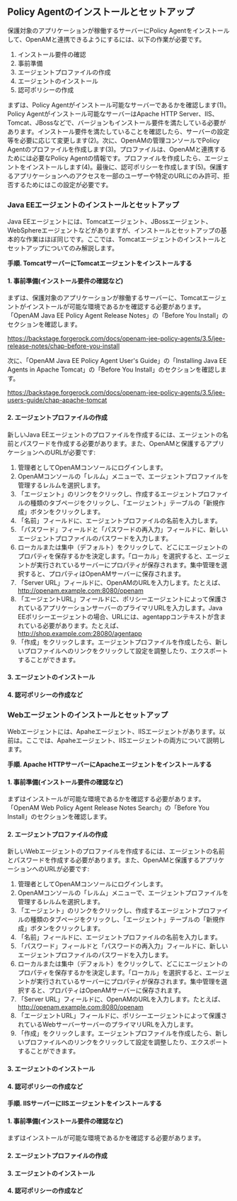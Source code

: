 ## Policy Agentのインストールとセットアップ

保護対象のアプリケーションが稼働するサーバーにPolicy Agentをインストールして、OpenAMと連携できるようにするには、以下の作業が必要です。

1. インストール要件の確認
2. 事前準備
3. エージェントプロファイルの作成
4. エージェントのインストール
5. 認可ポリシーの作成

まずは、Policy Agentがインストール可能なサーバーであるかを確認します(1)。Policy Agentがインストール可能なサーバーはApache HTTP Server、IIS、Tomcat、JBossなどで、バージョンもインストール要件を満たしている必要があります。インストール要件を満たしていることを確認したら、サーバーの設定等を必要に応じて変更します(2)。次に、OpenAMの管理コンソールでPolicy Agentのプロファイルを作成します(3)。プロファイルは、OpenAMと連携するためには必要なPolicy Agentの情報です。プロファイルを作成したら、エージェントをインストールします(4)。最後に、認可ポリシーを作成します(5)。保護するアプリケーションへのアクセスを一部のユーザーや特定のURLにのみ許可、拒否するためにはこの設定が必要です。

###  Java EEエージェントのインストールとセットアップ

Java EEエージェントには、Tomcatエージェント、JBossエージェント、WebSphereエージェントなどがありますが、インストールとセットアップの基本的な作業はほぼ同じです。ここでは、Tomcatエージェントのインストールとセットアップについてのみ解説します。

**手順. TomcatサーバーにTomcatエージェントをインストールする**

#### 1. 事前準備(インストール要件の確認など)

まずは、保護対象のアプリケーションが稼働するサーバーに、Tomcatエージェントがインストールが可能な環境であるかを確認する必要があります。「OpenAM Java EE Policy Agent Release Notes」の「Before You Install」のセクションを確認します。

https://backstage.forgerock.com/docs/openam-jee-policy-agents/3.5/jee-release-notes/chap-before-you-install

次に、「OpenAM Java EE Policy Agent User's Guide」の「Installing Java EE Agents in Apache Tomcat」の「Before You Install」のセクションを確認します。

https://backstage.forgerock.com/docs/openam-jee-policy-agents/3.5/jee-users-guide/chap-apache-tomcat

#### 2. エージェントプロファイルの作成

新しいJava EEエージェントのプロファイルを作成するには、エージェントの名前とパスワードを作成する必要があります。また、OpenAMと保護するアプリケーションへのURLが必要です:

1. 管理者としてOpenAMコンソールにログインします。
2. OpenAMコンソールの「レルム」メニューで、エージェントプロファイルを管理するレルムを選択します。
3. 「エージェント」のリンクをクリックし、作成するエージェントプロファイルの種類のタブページをクリックし、「エージェント」テーブルの「新規作成」ボタンをクリックします。
4. 「名前」フィールドに、エージェントプロファイルの名前を入力します。
5. 「パスワード」フィールドと「パスワードの再入力」フィールドに、新しいエージェントプロファイルのパスワードを入力します。
6. ローカルまたは集中（デフォルト）をクリックして、どこにエージェントのプロパティを保存するかを決定します。「ローカル」を選択すると、エージェントが実行されているサーバーにプロパティが保存されます。集中管理を選択すると、プロパティはOpenAMサーバーに保存されます。
7. 「Server URL」フィールドに、OpenAMのURLを入力します。たとえば、http://openam.example.com:8080/openam
8. 「エージェントURL」フィールドに、ポリシーエージェントによって保護されているアプリケーションサーバーのプライマリURLを入力します。Java EEポリシーエージェントの場合、URLには、agentappコンテキストが含まれている必要があります。たとえば、http://shop.example.com:28080/agentapp
9. 「作成」をクリックします。エージェントプロファイルを作成したら、新しいプロファイルへのリンクをクリックして設定を調整したり、エクスポートすることができます。

#### 3. エージェントのインストール


#### 4. 認可ポリシーの作成など


###  Webエージェントのインストールとセットアップ

Webエージェントには、Apaheエージェント、IISエージェントがあります。以前は。ここでは、Apaheエージェント、IISエージェントの両方について説明します。

**手順. Apache HTTPサーバーにApacheエージェントをインストールする**

#### 1. 事前準備(インストール要件の確認など)

まずはインストールが可能な環境であるかを確認する必要があります。「OpenAM Web Policy Agent Release Notes Search」の「Before You Install」のセクションを確認します。

#### 2. エージェントプロファイルの作成

新しいWebエージェントのプロファイルを作成するには、エージェントの名前とパスワードを作成する必要があります。また、OpenAMと保護するアプリケーションへのURLが必要です:

1. 管理者としてOpenAMコンソールにログインします。
2. OpenAMコンソールの「レルム」メニューで、エージェントプロファイルを管理するレルムを選択します。
3. 「エージェント」のリンクをクリックし、作成するエージェントプロファイルの種類のタブページをクリックし、「エージェント」テーブルの「新規作成」ボタンをクリックします。
4. 「名前」フィールドに、エージェントプロファイルの名前を入力します。
5. 「パスワード」フィールドと「パスワードの再入力」フィールドに、新しいエージェントプロファイルのパスワードを入力します。
6. ローカルまたは集中（デフォルト）をクリックして、どこにエージェントのプロパティを保存するかを決定します。「ローカル」を選択すると、エージェントが実行されているサーバーにプロパティが保存されます。集中管理を選択すると、プロパティはOpenAMサーバーに保存されます。
7. 「Server URL」フィールドに、OpenAMのURLを入力します。たとえば、http://openam.example.com:8080/openam
8. 「エージェントURL」フィールドに、ポリシーエージェントによって保護されているWebサーバーサーバーのプライマリURLを入力します。
9. 「作成」をクリックします。エージェントプロファイルを作成したら、新しいプロファイルへのリンクをクリックして設定を調整したり、エクスポートすることができます。

#### 3. エージェントのインストール


#### 4. 認可ポリシーの作成など

**手順. IISサーバーにIISエージェントをインストールする**

#### 1. 事前準備(インストール要件の確認など)

まずはインストールが可能な環境であるかを確認する必要があります。

#### 2. エージェントプロファイルの作成

#### 3. エージェントのインストール


#### 4. 認可ポリシーの作成など
